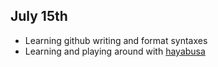 ## July 15th
- Learning github writing and format syntaxes
- Learning and playing around with [hayabusa](tools/hayabusa.md)
